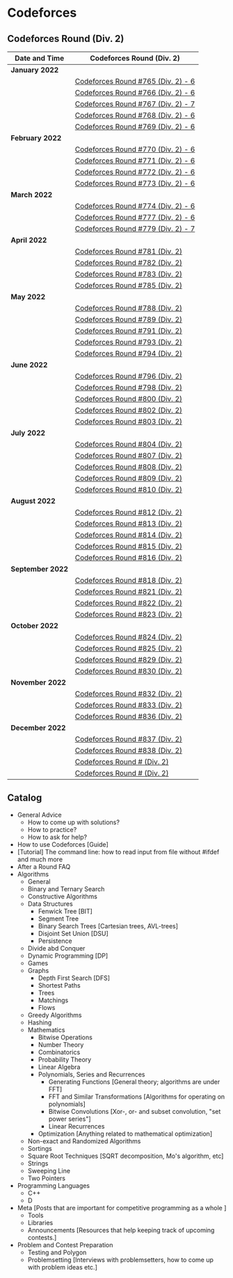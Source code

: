 # Codeforces

## Codeforces Round (Div. 2)

| Date and Time    | Codeforces Round (Div. 2) | 
| ---------------- | ------------------------- |
| **January 2022** |
|| [Codeforces Round #765 (Div. 2) - 6](https://codeforces.com/contest/1625)
|| [Codeforces Round #766 (Div. 2) - 6](https://codeforces.com/contest/1627)
|| [Codeforces Round #767 (Div. 2) - 7](https://codeforces.com/contest/1629)
|| [Codeforces Round #768 (Div. 2) - 6](https://codeforces.com/contest/1631)
|| [Codeforces Round #769 (Div. 2) - 6](https://codeforces.com/contest/1632)
| **February 2022** | 
|| [Codeforces Round #770 (Div. 2) - 6](https://codeforces.com/contest/1634)
|| [Codeforces Round #771 (Div. 2) - 6](https://codeforces.com/contest/1638)
|| [Codeforces Round #772 (Div. 2) - 6](https://codeforces.com/contest/1635)
|| [Codeforces Round #773 (Div. 2) - 6](https://codeforces.com/contest/1642)
| **March 2022** | 
|| [Codeforces Round #774 (Div. 2) - 6](https://codeforces.com/contest/1646)
|| [Codeforces Round #777 (Div. 2) - 6](https://codeforces.com/contest/1647)
|| [Codeforces Round #779 (Div. 2) - 7](https://codeforces.com/contest/1658)
| **April 2022** | 
|| [Codeforces Round #781 (Div. 2)]()
|| [Codeforces Round #782 (Div. 2)]()
|| [Codeforces Round #783 (Div. 2)]()
|| [Codeforces Round #785 (Div. 2)]()
| **May 2022** | 
|| [Codeforces Round #788 (Div. 2)]()
|| [Codeforces Round #789 (Div. 2)]()
|| [Codeforces Round #791 (Div. 2)]()
|| [Codeforces Round #793 (Div. 2)]()
|| [Codeforces Round #794 (Div. 2)]()
| **June 2022** | 
|| [Codeforces Round #796 (Div. 2)]()
|| [Codeforces Round #798 (Div. 2)]()
|| [Codeforces Round #800 (Div. 2)]()
|| [Codeforces Round #802 (Div. 2)]()
|| [Codeforces Round #803 (Div. 2)]()
| **July 2022** | 
|| [Codeforces Round #804 (Div. 2)]()
|| [Codeforces Round #807 (Div. 2)]()
|| [Codeforces Round #808 (Div. 2)]()
|| [Codeforces Round #809 (Div. 2)]()
|| [Codeforces Round #810 (Div. 2)]()
| **August 2022** | 
|| [Codeforces Round #812 (Div. 2)]()
|| [Codeforces Round #813 (Div. 2)]()
|| [Codeforces Round #814 (Div. 2)]()
|| [Codeforces Round #815 (Div. 2)]()
|| [Codeforces Round #816 (Div. 2)]()
| **September 2022** | 
|| [Codeforces Round #818 (Div. 2)]()
|| [Codeforces Round #821 (Div. 2)]()
|| [Codeforces Round #822 (Div. 2)]()
|| [Codeforces Round #823 (Div. 2)]()
| **October 2022** | 
|| [Codeforces Round #824 (Div. 2)]()
|| [Codeforces Round #825 (Div. 2)]()
|| [Codeforces Round #829 (Div. 2)]()
|| [Codeforces Round #830 (Div. 2)]()
| **November 2022** | 
|| [Codeforces Round #832 (Div. 2)](https://codeforces.com/contest/1747)
|| [Codeforces Round #833 (Div. 2)](https://codeforces.com/contest/1748)
|| [Codeforces Round #836 (Div. 2)](https://codeforces.com/contest/1758)
| **December 2022** | 
|| [Codeforces Round #837 (Div. 2)](https://codeforces.com/contest/1771)
|| [Codeforces Round #838 (Div. 2)]()
|| [Codeforces Round # (Div. 2)]()
|| [Codeforces Round # (Div. 2)]()

## Catalog 

  - General Advice
    - How to come up with solutions?
    - How to practice?
    - How to ask for help?
  - How to use Codeforces [Guide]
  -  [Tutorial] The command line: how to read input from file without #ifdef and much more
  - After a Round FAQ
- Algorithms
  - General
  - Binary and Ternary Search
  - Constructive Algorithms
  - Data Structures
    - Fenwick Tree [BIT]
    - Segment Tree
    - Binary Search Trees [Cartesian trees, AVL-trees]
    - Disjoint Set Union [DSU]
    - Persistence
  - Divide abd Conquer 
  - Dynamic Programming [DP]
  - Games
  - Graphs
    - Depth First Search [DFS]
    - Shortest Paths
    - Trees
    - Matchings
    - Flows
  - Greedy Algorithms
  - Hashing
  - Mathematics
    - Bitwise Operations
    - Number Theory 
    - Combinatorics
    - Probability Theory
    - Linear Algebra
    - Polynomials, Series and Recurrences
      - Generating Functions [General theory; algorithms are under FFT]
      - FFT and Similar Transformations [Algorithms for operating on polynomials]
      -  Bitwise Convolutions [Xor-, or- and subset convolution, "set power series"]
      - Linear Recurrences
    - Optimization [Anything related to mathematical optimization]
  - Non-exact and Randomized Algorithms
  - Sortings
  - Square Root Techniques [SQRT decomposition, Mo's algorithm, etc]
  - Strings
  - Sweeping Line
  - Two Pointers
- Programming Languages
  - C++
  - D
- Meta [Posts that are important for competitive programming as a whole
]
  - Tools
  - Libraries
  - Announcements [Resources that help keeping track of upcoming contests.]
- Problem and Contest Preparation
  - Testing and Polygon
  - Problemsetting [Interviews with problemsetters, how to come up with problem ideas etc.]
